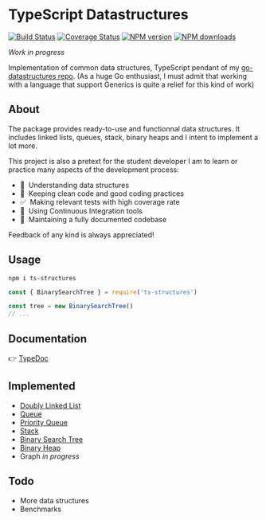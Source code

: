 # TypeScript Datastructures

[![Build Status](https://travis-ci.org/GregoryAlbouy/ts-datastructures.svg?branch=master)](https://travis-ci.org/GregoryAlbouy/ts-datastructures)
[![Coverage Status](https://coveralls.io/repos/github/GregoryAlbouy/ts-datastructures/badge.svg?branch=master)](https://coveralls.io/github/GregoryAlbouy/ts-datastructures?branch=master)
[![NPM version](https://img.shields.io/npm/v/ts-structures)](https://www.npmjs.org/package/ts-structures)
[![NPM downloads](https://img.shields.io/npm/dt/ts-structures)](https://www.npmjs.org/package/ts-structures)

_Work in progress_

Implementation of common data structures, TypeScript pendant of my [go-datastructures repo](https://github.com/gregoryalbouy/go-datastructures).
(As a huge Go enthusiast, I must admit that working with a language that support Generics is quite a relief for this kind of work)

## About

The package provides ready-to-use and functionnal data structures. It includes linked lists, queues, stack, binary heaps and I intent to implement a lot more.

This project is also a pretext for the student developer I am to learn or practice many aspects of the development process:

- :office: &nbsp;Understanding data structures
- :vertical_traffic_light: &nbsp;Keeping clean code and good coding practices
- :white_check_mark: &nbsp;Making relevant tests with high coverage rate
- :arrows_counterclockwise: &nbsp;Using Continuous Integration tools
- :blue_book: &nbsp;Maintaining a fully documented codebase

Feedback of any kind is always appreciated!

## Usage

```console
npm i ts-structures
```

```typescript
const { BinarySearchTree } = require('ts-structures')

const tree = new BinarySearchTree()
// ...
```

## Documentation

:point_right: [TypeDoc](https://gregoryalbouy-ts-datastructures.netlify.app)

## Implemented

- [Doubly Linked List](https://gregoryalbouy-ts-datastructures.netlify.app/classes/_list_doubly_linked_list_.doublylinkedlist.html)
- [Queue](https://gregoryalbouy-ts-datastructures.netlify.app/classes/_queue_queue_.queue.html)
- [Priority Queue](https://gregoryalbouy-ts-datastructures.netlify.app/classes/_queue_priority_queue_.priorityqueue.html)
- [Stack](https://gregoryalbouy-ts-datastructures.netlify.app/classes/_stack_stack_.stack.html)
- [Binary Search Tree](https://gregoryalbouy-ts-datastructures.netlify.app/classes/_tree_binary_search_tree_.binarysearchtree.html)
- [Binary Heap](https://gregoryalbouy-ts-datastructures.netlify.app/classes/_heap_binary_heap_.binaryheap.html)
- Graph *in progress*

## Todo

- More data structures
- Benchmarks
